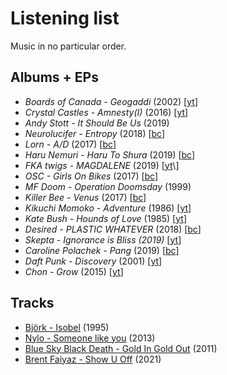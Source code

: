 # Listening list

Music in no particular order.

## Albums + EPs

* _Boards of Canada - Geogaddi_ (2002) \[[yt](https://www.youtube.com/playlist?list=PL4ETOSQC0coJld1OxCLhN_rccDygSJ-hj)\]  
* _Crystal Castles - Amnesty(I)_ (2016) \[[yt](https://www.youtube.com/watch?v=QU3b72dVLWQ)\]  
* _Andy Stott - It Should Be Us_ (2019)
* _Neurolucifer - Entropy_ (2018) \[[bc](https://lainlabel.bandcamp.com/album/entropy)\]  
* _Lorn - A/D_ (2017) \[[bc](https://lorn.bandcamp.com/album/a-d)\]
* _Haru Nemuri - Haru To Shura_ (2019) \[[bc](https://specific.bandcamp.com/album/haru-to-shura)\]
* _FKA twigs - MAGDALENE_ (2019) \[[yt](https://www.youtube.com/watch?v=0Fop8j8QWsA&list=PLZ9DoO2uX9wU3-o1IzUnAvkP7nB0dxY2_)\]  
* _OSC - Girls On Bikes_ (2017) \[[bc](https://opussciencecollective.bandcamp.com/album/girls-on-bikes-2)\]  
* _MF Doom - Operation Doomsday_ (1999)  
* _Killer Bee  - Venus_ (2017) \[[bc](https://prodbykillerbee.bandcamp.com/album/venus-ep)\]  
* _Kikuchi Momoko - Adventure_ (1986) \[[yt](https://www.youtube.com/watch?v=_hv6IE8l2TA)\]  
* _Kate Bush - Hounds of Love_ (1985) \[[yt](https://www.youtube.com/watch?v=8rIjsa85UVk&list=PLa3HlKFsnLvb0eynJyk7TY-jQYTaqK_eD)\]  
* _Desired - PLASTIC WHATEVER_ (2018) \[[bc](https://neoncityrecords.bandcamp.com/album/plastic-whatever)\]  
* _Skepta - Ignorance is Bliss (2019)_ \[[yt](https://www.youtube.com/playlist?list=PLXFhPkBO5eSWpktHGjwog_0Qx2GePTJYk)\]  
* _Caroline Polachek - Pang_ (2019) \[[bc](https://carolinepolachek.bandcamp.com/album/pang)\]  
* _Daft Punk - Discovery_ (2001) \[[yt](https://www.youtube.com/playlist?list=PLSdoVPM5WnndSQEXRz704yQkKwx76GvPV)\]  
* _Chon - Grow_ (2015) \[[yt](https://www.youtube.com/playlist?list=PLH22-xSMERQrmeOAp7kJy-0BHfGJbl8Aw)\]  

## Tracks
* [Björk - Isobel](https://www.youtube.com/watch?v=VGPYO0mzmBQ) (1995)
* [Nylo - Someone like you](https://www.youtube.com/watch?v=dRee4Q4gM9Y) (2013)
* [Blue Sky Black Death - Gold In Gold Out](https://www.youtube.com/watch?v=WQWBMBQLRME) (2011)
* [Brent Faiyaz - Show U Off](https://www.youtube.com/watch?v=IE2auM5W08E) (2021)
